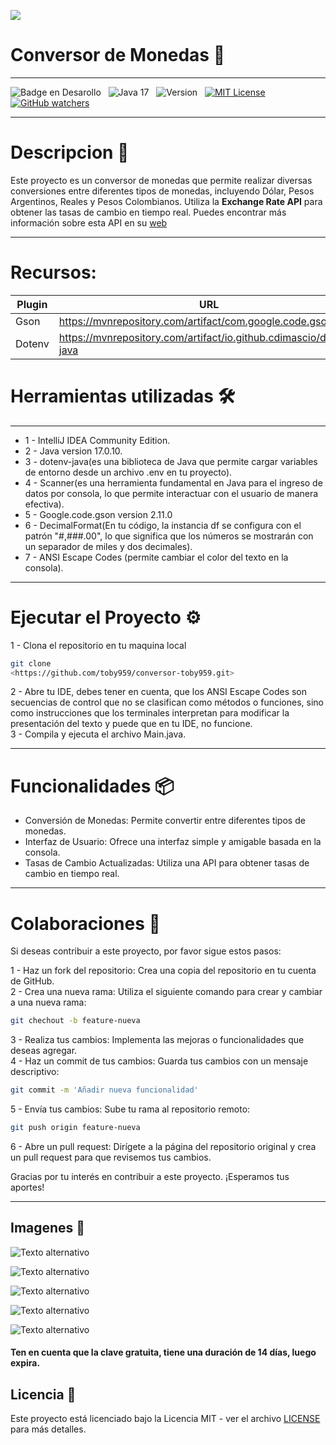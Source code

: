 ![](https://api.visitorbadge.io/api/VisitorHit?user=toby959&repo=conversor&countColor=%230e75b6)
 <h1 aling="center"> Conversor de Monedas 🏦 </h1>

___


![Badge en Desarollo](https://img.shields.io/badge/STATUS-FINALIZADO-green)&nbsp;&nbsp;&nbsp;![Java 17](https://img.shields.io/badge/java-17-blue?logo=java)&nbsp;&nbsp;&nbsp;![Version](https://img.shields.io/badge/version-v1.0-COLOR.svg)&nbsp;&nbsp;&nbsp;[![MIT License](https://img.shields.io/badge/licencia-MIT-blue.svg)](LICENSE)&nbsp;&nbsp;&nbsp;[![GitHub watchers](https://img.shields.io/github/watchers/toby959/conversor-toby959.svg?style=social&label=Watch&maxAge=2592000)](https://GitHub.com/toby959/conversor-toby959/watchers/)
___
# Descripcion 📖
Este proyecto es un conversor de monedas que permite realizar diversas conversiones entre diferentes tipos de monedas, incluyendo Dólar, Pesos Argentinos, Reales y Pesos Colombianos. Utiliza la **Exchange Rate API** para obtener las tasas de cambio en tiempo real. Puedes encontrar más información sobre esta API en su [web](https://www.exchangerate-api.com/)
___
# Recursos:

| Plugin          | URL                      |
|-----------------|--------------------------|
| Gson            | https://mvnrepository.com/artifact/com.google.code.gson |
| Dotenv          | https://mvnrepository.com/artifact/io.github.cdimascio/dotenv-java| 


# Herramientas utilizadas 🛠️
___
* 1 - IntelliJ IDEA Community Edition.
* 2 - Java version 17.0.10.
* 3 - dotenv-java(es una biblioteca de Java que permite cargar variables de entorno desde un archivo .env en tu proyecto).
* 4 - Scanner(es una herramienta fundamental en Java para el ingreso de datos por consola, lo que permite interactuar con el usuario de manera efectiva).
* 5 - Google.code.gson version 2.11.0
* 6 - DecimalFormat(En tu código, la instancia df se configura con el patrón "#,###.00", lo que significa que los números se mostrarán con un separador de miles y dos decimales).
* 7 - ANSI Escape Codes (permite cambiar el color del texto en la consola).
___
# Ejecutar el Proyecto ⚙️
1 - Clona el repositorio en tu maquina local
``` bash
git clone
<https://github.com/toby959/conversor-toby959.git>
```
2 - Abre tu IDE, debes tener en cuenta, que los ANSI Escape Codes son secuencias de control que no se clasifican como métodos o funciones, sino como instrucciones que los terminales interpretan para modificar la presentación del texto y puede que en tu IDE, no funcione.  
3 - Compila y ejecuta el archivo Main.java.
___
# Funcionalidades 📦
* Conversión de Monedas: Permite convertir entre diferentes tipos de monedas.
* Interfaz de Usuario: Ofrece una interfaz simple y amigable basada en la consola.
* Tasas de Cambio Actualizadas: Utiliza una API para obtener tasas de cambio en tiempo real.
___
# Colaboraciones 🎯
Si deseas contribuir a este proyecto, por favor sigue estos pasos:

1 - Haz un fork del repositorio: Crea una copia del repositorio en tu cuenta de GitHub.  
2 - Crea una nueva rama: Utiliza el siguiente comando para crear y cambiar a una nueva rama:
```bash
git chechout -b feature-nueva
```
3 - Realiza tus cambios: Implementa las mejoras o funcionalidades que deseas agregar.  
4 - Haz un commit de tus cambios: Guarda tus cambios con un mensaje descriptivo:
```bash 
git commit -m 'Añadir nueva funcionalidad'
```
5 - Envía tus cambios: Sube tu rama al repositorio remoto:
````bash
git push origin feature-nueva
````
6 - Abre un pull request: Dirígete a la página del repositorio original y crea un pull request para que revisemos tus cambios.

Gracias por tu interés en contribuir a este proyecto. ¡Esperamos tus aportes!
___
## Imagenes 📸

![Texto alternativo](URL_de_la_imagen)

![Texto alternativo](URL_de_la_imagen)

![Texto alternativo](URL_de_la_imagen)

![Texto alternativo](URL_de_la_imagen)

![Texto alternativo](URL_de_la_imagen)
#### Ten en cuenta que la clave gratuita, tiene una duración de 14 días, luego expira.

## Licencia 📜

Este proyecto está licenciado bajo la Licencia MIT - ver el archivo [LICENSE](https://github.com/toby959/conversor/blob/main/LICENSE) para más detalles.